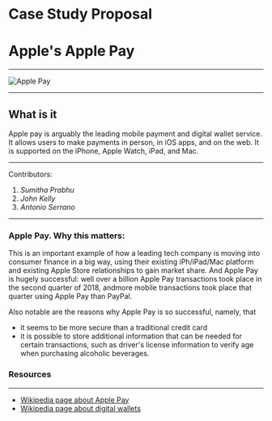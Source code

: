 # Case Study Proposal 
# Apple's Apple Pay

---

![Apple Pay](https://wp-assets.wolt.com/wp-content/uploads/sites/3/2017/10/24105453/Apple_Pay_logo-1024x558-copy.png)

---
## What is it
Apple pay is arguably the leading mobile payment and digital wallet service. It allows users to make payments in person, in iOS apps, and on the web. It is supported on the iPhone, Apple Watch, iPad, and Mac.

---
Contributors:
1. *Sumitha Prabhu*
2. *John Kelly*
3. *Antonio Serrano*

---

### Apple Pay. Why this matters:

This is an important example of how a leading tech company is moving into consumer finance in a big way, using their existing iPh/iPad/Mac platform and existing Apple Store relationships to gain market share. And Apple Pay is hugely successful: well over a billion Apple Pay transactions took place in the second quarter of 2018, andmore mobile transactions took place that quarter using Apple Pay than PayPal.

Also notable are the reasons why Apple Pay is so successful, namely, that

- it seems to be more secure than a traditional credit card
- it is possible to store additional information that can be needed for certain transactions, such as driver's license information to verify age when purchasing alcoholic beverages.



### Resources
---
- [Wikipedia page about Apple Pay](https://en.wikipedia.org/wiki/Apple_Pay)
- [Wikipedia page about digital wallets](https://en.wikipedia.org/wiki/Digital_wallet)
